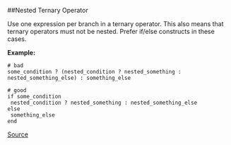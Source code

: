 ##Nested Ternary Operator

 Use one expression per branch in a ternary operator. This also means that ternary operators must not be nested. Prefer if/else constructs in these cases.

 **Example:**

 ```
# bad
some_condition ? (nested_condition ? nested_something : nested_something_else) : something_else

# good
if some_condition
  nested_condition ? nested_something : nested_something_else
else
  something_else
end
 ```

[Source](http://www.rubydoc.info/gems/rubocop/RuboCop/Cop/Style/NestedTernaryOperator)
